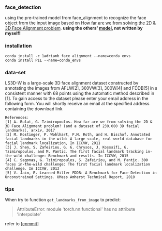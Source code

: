 ### face_detection
using the pre-trained model from face_alignment to recognize the face object from the input image based on [How far are we from solving the 2D \& 3D Face Alignment problem](https://adrianbulat.com/face-alignment). **using the others' [model](https://github.com/1adrianb/face-alignment), not written by myself!**



### installation
```
conda install -c 1adrianb face_alignment --name=conda_envs
conda install PIL --name=conda_envs
```

### data-set
LS3D-W is a large-scale 3D face alignment dataset constructed by annotating the images from AFLW[2], 300VW[3], 300W[4] and FDDB[5] in a consistent manner with 68 points using the automatic method described in [1]. To gain access to the dataset please enter your email address in the following form. You will shortly receive an email at the specified address containing the download link
``` 
References: 
[1] A. Bulat, G. Tzimiropoulos. How far are we from solving the 2D & 3D Face Alignment problem? (and a dataset of 230,000 3D facial landmarks), arxiv, 2017 
[2] M. Kostinger, P. Wohlhart, P.M. Roth, and H. Bischof. Annotated facial landmarks in the wild: A large-scale, real-world database for facial landmark localization, In ICCVW, 2011 
[3] J. Shen, S. Zafeiriou, G. G. Chrysos, J. Kossaifi, G. Tzimiropoulos, and M. Pantic. The first facial landmark tracking in-the-wild challenge: Benchmark and results. In ICCVW, 2015 
[4] C. Sagonas, G. Tzimiropoulos, S. Zafeiriou, and M. Pantic. 300 faces in-the-wild challenge: The first facial landmark localization challenge. In ICCVW, 2013 
[5] V. Jain, E. Learned-Miller FDDB: A Benchmark for Face Detection in Unconstrained Settings. UMass Amherst Technical Report, 2010
```

### tips
When try to function `get_landmarks_from_image` to predict:
>
> AttributeError: module 'torch.nn.functional' has no attribute 'interpolate'

refer to [[commit](https://github.com/Skorkmaz88/face-alignment/commit/7ca0f9eaa8020110d529b81a6853a6c01e672472)]
